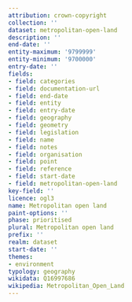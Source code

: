 ```yaml
---
attribution: crown-copyright
collection: ''
dataset: metropolitan-open-land
description: ''
end-date: ''
entity-maximum: '9799999'
entity-minimum: '9700000'
entry-date: ''
fields:
- field: categories
- field: documentation-url
- field: end-date
- field: entity
- field: entry-date
- field: geography
- field: geometry
- field: legislation
- field: name
- field: notes
- field: organisation
- field: point
- field: reference
- field: start-date
- field: metropolitan-open-land
key-field: ''
licence: ogl3
name: Metropolitan open land
paint-options: ''
phase: prioritised
plural: Metropolitan open land
prefix: ''
realm: dataset
start-date: ''
themes:
- environment
typology: geography
wikidata: Q16997686
wikipedia: Metropolitan_Open_Land
---
```


